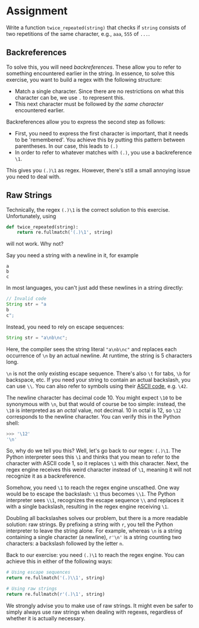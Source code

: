 # Assignment

Write a function `twice_repeated(string)` that checks if `string`
consists of two repetitions of the same character, e.g., `aaa`, `555` of `...`.

## Backreferences

To solve this, you will need *backreferences*. These allow you
to refer to something encountered earlier in the string.
In essence, to solve this exercise, you want to build a regex with the following structure:

* Match a single character. Since there are no restrictions on what this character can be,
  we use `.` to represent this.
* This next character must be followed by *the same character* encountered earlier.

Backreferences allow you to express the second step as follows:

* First, you need to express the first character is important, that it needs to be 'remembered'. You achieve this by putting this pattern between parentheses. In our case, this leads to `(.)`
* In order to refer to whatever matches with `(.)`, you use a backreference `\1`.

This gives you `(.)\1` as regex. However, there's still a small annoying issue you need to deal with.

## Raw Strings

Technically, the regex `(.)\1` is the correct solution to this exercise. Unfortunately, using

```python
def twice_repeated(string):
    return re.fullmatch('(.)\1', string)
```

will not work. Why not?

Say you need a string with a newline in it, for example

```text
a
b
c
```

 In most languages, you can't just add these newlines in a string directly:

 ```java
 // Invalid code
 String str = "a
 b
 c";
 ```

Instead, you need to rely on escape sequences:

```java
String str = "a\nb\nc";
```

Here, the compiler sees the string literal `"a\nb\nc"` and replaces
each occurrence of `\n` by an actual newline. At runtime,
the string is 5 characters long.

`\n` is not the only existing escape sequence. There's also `\t` for tabs,
`\b` for backspace, etc. If you need your string to contain an actual
backslash, you can use `\\`. You can also refer to symbols using their
[ASCII code](http://www.asciitable.com/), e.g. `\42`.

The newline character has decimal code 10. You might expect `\10` to be synonymous with `\n`, but that would of course be too simple: instead, the `\10` is interpreted
as an *octal* value, not decimal. 10 in octal is 12, so `\12` corresponds to the newline character. You can verify this in the Python shell:

```python
>>> '\12'
'\n'
```

So, why do we tell you this? Well, let's go back to our regex: `(.)\1`.
The Python interpreter sees this `\1` and thinks that you mean
to refer to the character with ASCII code 1, so it replaces
`\1` with this character. Next, the regex engine receives
this weird character instead of `\1`, meaning it will not
recognize it as a backreference.

Somehow, you need `\1` to reach the regex engine unscathed. One way would
be to escape the backslash: `\1` thus becomes `\\1`. The Python interpreter
sees `\\1`, recognizes the escape sequence `\\` and replaces it with a single backslash,
resulting in the regex engine receiving `\1`.

Doubling all backslashes solves our problem, but there is a more readable
solution: raw strings. By prefixing a string with `r`, you tell
the Python interpreter to leave the string alone.
For example, whereas `\n` is a string containing a single character (a newline),
`r'\n'` is a string counting two characters: a backslash followed by the letter `n`.

Back to our exercise: you need `(.)\1` to reach the regex engine.
You can achieve this in either of the following ways:

```python
# Using escape sequences
return re.fullmatch('(.)\\1', string)

# Using raw strings
return re.fullmatch(r'(.)\1', string)
```

We strongly advise you to make use of raw strings. It might even
be safer to simply always use raw strings when dealing with
regexes, regardless of whether it is actually necessary.
